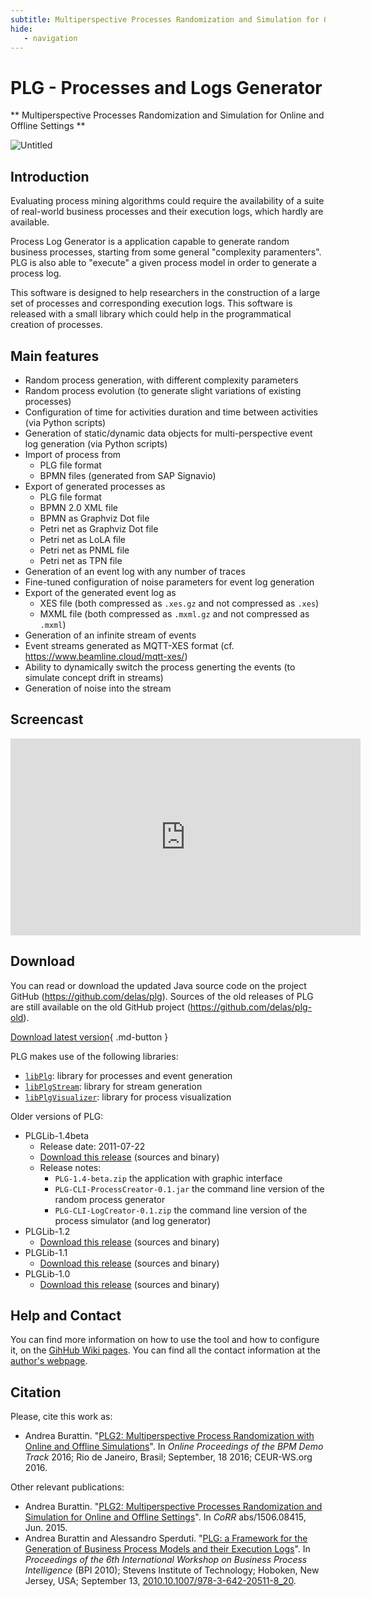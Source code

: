 ```yaml
---
subtitle: Multiperspective Processes Randomization and Simulation for Online and Offline Settings
hide:
   - navigation
---
```


# PLG - Processes and Logs Generator

** Multiperspective Processes Randomization and Simulation for Online and Offline Settings **


![Untitled](https://github.com/delas/plg/assets/867237/5d5dd159-826c-4b09-9de5-0b7176a3c5a6)

## Introduction

Evaluating process mining algorithms could require the availability of a suite of real-world business processes and their execution logs, which hardly are available.

Process Log Generator is a application capable to generate random business processes, starting from some general "complexity paramenters". PLG is also able to "execute" a given process model in order to generate a process log.

This software is designed to help researchers in the construction of a large set of processes and corresponding execution logs. This software is released with a small library which could help in the programmatical creation of processes.

## Main features

* Random process generation, with different complexity parameters
* Random process evolution (to generate slight variations of existing processes)
* Configuration of time for activities duration and time between activities (via Python scripts)
* Generation of static/dynamic data objects for multi-perspective event log generation (via Python scripts)
* Import of process from
    * PLG file format
    * BPMN files (generated from SAP Signavio)
* Export of generated processes as
    * PLG file format
    * BPMN 2.0 XML file
    * BPMN as Graphviz Dot file
    * Petri net as Graphviz Dot file
    * Petri net as LoLA file
    * Petri net as PNML file
    * Petri net as TPN file
* Generation of an event log with any number of traces
* Fine-tuned configuration of noise parameters for event log generation
* Export of the generated event log as
    * XES file (both compressed as `.xes.gz` and not compressed as `.xes`)
    * MXML file (both compressed as `.mxml.gz` and not compressed as `.mxml`)
* Generation of an infinite stream of events
* Event streams generated as MQTT-XES format (cf. <https://www.beamline.cloud/mqtt-xes/>)
* Ability to dynamically switch the process generting the events (to simulate concept drift in streams)
* Generation of noise into the stream


## Screencast

<iframe width="560" height="315" src="https://www.youtube.com/embed/t-GMV4hU_vs?si=D2DmfgbGxJHDikvh" title="YouTube video player" frameborder="0" allow="accelerometer; autoplay; clipboard-write; encrypted-media; gyroscope; picture-in-picture; web-share" allowfullscreen></iframe>


## Download

You can read or download the updated Java source code on the project GitHub (<https://github.com/delas/plg>). Sources of the old releases of PLG are still available on the old GitHub project (<https://github.com/delas/plg-old>).


[Download latest version](https://github.com/delas/plg/releases/latest){ .md-button }


PLG makes use of the following libraries:

* [`libPlg`](https://github.com/delas/libPlg): library for processes and event generation
* [`libPlgStream`](https://github.com/delas/libPlgStream): library for stream generation
* [`libPlgVisualizer`](https://github.com/delas/libPlgVisualizer): library for process visualization

Older versions of PLG:

   * PLGLib-1.4beta
       * Release date: 2011-07-22
       * [Download this release](https://github.com/delas/plg-old/releases/tag/PLGLib-1.4beta) (sources and binary)
       * Release notes:
           * `PLG-1.4-beta.zip` the application with graphic interface
           * `PLG-CLI-ProcessCreator-0.1.jar` the command line version of the random process generator
           * `PLG-CLI-LogCreator-0.1.zip` the command line version of the process simulator (and log generator)
   * PLGLib-1.2
       * [Download this release](https://github.com/delas/plg-old/releases/tag/PLGLib-1.2) (sources and binary)
   * PLGLib-1.1
       * [Download this release](https://github.com/delas/plg-old/releases/tag/PLGLib-1.1) (sources and binary)
   * PLGLib-1.0
       * [Download this release](https://github.com/delas/plg-old/releases/tag/PLGLib-1.0) (sources and binary)


## Help and Contact

You can find more information on how to use the tool and how to configure it, on the [GihHub Wiki pages](https://github.com/delas/plg/wiki). You can find all the contact information at the [author's webpage](https://andrea.burattin.net/).

## Citation

Please, cite this work as:

* Andrea Burattin. "[PLG2: Multiperspective Process Randomization with Online and Offline Simulations](https://andrea.burattin.net/publications/2016-bpm-demo)". In *Online Proceedings of the BPM Demo Track* 2016; Rio de Janeiro, Brasil; September, 18 2016; CEUR-WS.org 2016.

Other relevant publications:

* Andrea Burattin. "[PLG2: Multiperspective Processes Randomization and Simulation for Online and Offline Settings](http://arxiv.org/abs/1506.08415)". In *CoRR* abs/1506.08415, Jun. 2015.
* Andrea Burattin and Alessandro Sperduti. "[PLG: a Framework for the Generation of Business Process Models and their Execution Logs](http://andrea.burattin.net/publications/2010-bpi)". In *Proceedings of the 6th International Workshop on Business Process Intelligence* (BPI 2010); Stevens Institute of Technology; Hoboken, New Jersey, USA; September 13, [2010.10.1007/978-3-642-20511-8_20](http://dx.doi.org/10.1007/978-3-642-20511-8_20).

